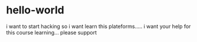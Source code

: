 # hello-world
i want to start hacking so i want learn this plateforms.....
  i want your help for this course learning...
    please support
